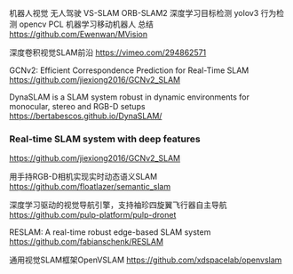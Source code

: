 机器人视觉 无人驾驶 VS-SLAM ORB-SLAM2 深度学习目标检测 yolov3 行为检测 opencv PCL 机器学习移动机器人 总结
https://github.com/Ewenwan/MVision

深度卷积视觉SLAM前沿
https://vimeo.com/294862571

GCNv2: Efficient Correspondence Prediction for Real-Time SLAM
https://github.com/jiexiong2016/GCNv2_SLAM

DynaSLAM is a SLAM system robust in dynamic environments for monocular, stereo and RGB-D setups https://bertabescos.github.io/DynaSLAM/

### Real-time SLAM system with deep features
https://github.com/jiexiong2016/GCNv2_SLAM

用手持RGB-D相机实现实时动态语义SLAM
https://github.com/floatlazer/semantic_slam

深度学习驱动的视觉导航引擎，支持袖珍四旋翼飞行器自主导航
https://github.com/pulp-platform/pulp-dronet

RESLAM: A real-time robust edge-based SLAM system
https://github.com/fabianschenk/RESLAM

通用视觉SLAM框架OpenVSLAM
https://github.com/xdspacelab/openvslam